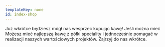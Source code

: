 ```yaml
---
templateKey: none
id: index-shop
---
```

Już wkrótce będziesz mógł nas wesprzeć kupując kawę! Jeśli można mieć
Możesz mieć najlepszą kawę z półki speciality i jednocześnie pomagać w realizacji naszych wartościowych projektów. Zajrzyj do nas wkrótce.